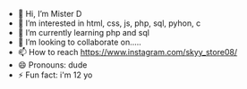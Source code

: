 - 👋 Hi, I’m Mister D
- 👀 I’m interested in html, css, js, php, sql, pyhon, c
- 🌱 I’m currently learning php and sql
- 💞️ I’m looking to collaborate on..... 
- 📫 How to reach https://www.instagram.com/skyy_store08/
- 😄 Pronouns: dude
- ⚡ Fun fact: i'm 12 yo 

<!---
Djob-misael-M/Djob-misael-M is a ✨ special ✨ repository because its `README.md` (this file) appears on your GitHub profile.
You can click the Preview link to take a look at your changes.
--->
